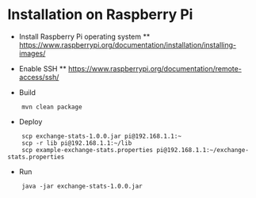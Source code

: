 
# Installation on Raspberry Pi

* Install Raspberry Pi operating system
** https://www.raspberrypi.org/documentation/installation/installing-images/

* Enable SSH
** https://www.raspberrypi.org/documentation/remote-access/ssh/

* Build
```
    mvn clean package
```

* Deploy
```
    scp exchange-stats-1.0.0.jar pi@192.168.1.1:~
    scp -r lib pi@192.168.1.1:~/lib
    scp example-exchange-stats.properties pi@192.168.1.1:~/exchange-stats.properties
```

* Run
```
    java -jar exchange-stats-1.0.0.jar
```